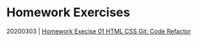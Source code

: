 # Homework Exercises

20200303 | [Homework Execise 01 HTML CSS Git: Code Refactor](../homework/docs/01/)
